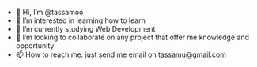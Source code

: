 - 👋 Hi, I’m @tassamoo
- 👀 I’m interested in learning how to learn
- 🌱 I’m currently studying Web Development
- 💞️ I’m looking to collaborate on any project that offer me knowledge and opportunity
- 📫 How to reach me: just send me email on tassamu@gmail.com

<!---
tassamoo/tassamoo is a ✨ special ✨ repository because its `README.md` (this file) appears on your GitHub profile.
You can click the Preview link to take a look at your changes.
--->
